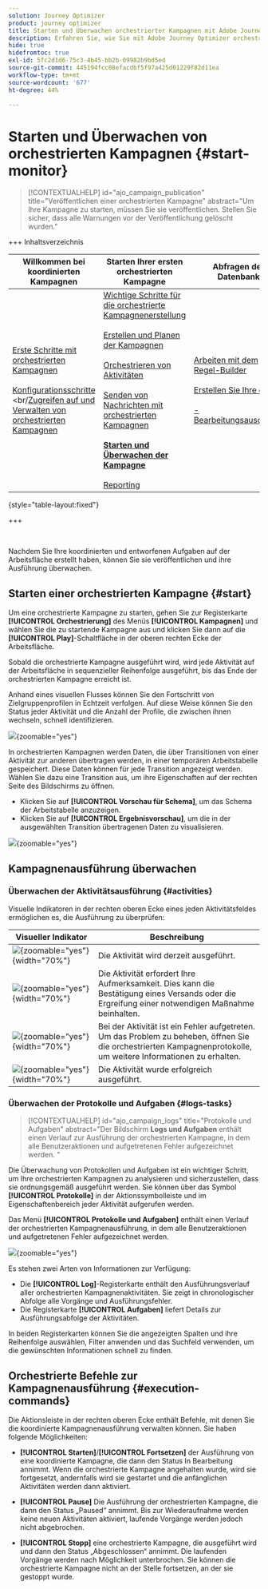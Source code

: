 ```yaml
---
solution: Journey Optimizer
product: journey optimizer
title: Starten und Überwachen orchestrierter Kampagnen mit Adobe Journey Optimizer
description: Erfahren Sie, wie Sie mit Adobe Journey Optimizer orchestrierte Kampagnen starten und überwachen.
hide: true
hidefromtoc: true
exl-id: 5fc2d1d6-75c3-4b45-bb2b-09982b9bd5ed
source-git-commit: 445194fcc08efacdbf5f97a425d01229f82d11ea
workflow-type: tm+mt
source-wordcount: '677'
ht-degree: 44%

---
```


# Starten und Überwachen von orchestrierten Kampagnen {#start-monitor}

>[!CONTEXTUALHELP]
>id="ajo_campaign_publication"
>title="Veröffentlichen einer orchestrierten Kampagne"
>abstract="Um Ihre Kampagne zu starten, müssen Sie sie veröffentlichen. Stellen Sie sicher, dass alle Warnungen vor der Veröffentlichung gelöscht wurden."

+++ Inhaltsverzeichnis

| Willkommen bei koordinierten Kampagnen | Starten Ihrer ersten orchestrierten Kampagne | Abfragen der Datenbank | Aktivitäten für orchestrierte Kampagnen |
|---|---|---|---|
| [Erste Schritte mit orchestrierten Kampagnen](gs-orchestrated-campaigns.md)<br/><br/>[Konfigurationsschritte](configuration-steps.md)<br/>&lt;br/[Zugreifen auf und Verwalten von orchestrierten Kampagnen](access-manage-orchestrated-campaigns.md) | [Wichtige Schritte für die orchestrierte Kampagnenerstellung](gs-campaign-creation.md)<br/><br/>[Erstellen und Planen der Kampagnen](create-orchestrated-campaign.md)<br/><br/>[Orchestrieren von Aktivitäten](orchestrate-activities.md)<br/><br/>[ Senden von Nachrichten mit orchestrierten Kampagnen](send-messages.md)<br/><br/><b>[Starten und Überwachen der Kampagne](start-monitor-campaigns.md)</b><br/><br/>[Reporting](reporting-campaigns.md) | [Arbeiten mit dem Regel-Builder](orchestrated-rule-builder.md)<br/><br/>[Erstellen Sie Ihre ersten ](build-query.md)<br/><br/>[-Bearbeitungsausdrücke](edit-expressions.md) | [Erste Schritte mit Aktivitäten](activities/about-activities.md)<br/><br/>Aktivitäten:<br/>[Und-Verknüpfung](activities/and-join.md) - [Zielgruppe aufbauen](activities/build-audience.md) - [Dimensionsänderung](activities/change-dimension.md) - [Kombinieren](activities/combine.md) - [Deduplizierung](activities/enrichment.md) - [Verzweigung](activities/fork.md) - [Abstimmung](activities/reconciliation.md) - [Aufspaltung](activities/split.md)[ ](activities/wait.md) Warten](activities/deduplication.md) [ |

{style="table-layout:fixed"}

+++

<br/>

Nachdem Sie Ihre koordinierten und entworfenen Aufgaben auf der Arbeitsfläche erstellt haben, können Sie sie veröffentlichen und ihre Ausführung überwachen.

## Starten einer orchestrierten Kampagne {#start}

Um eine orchestrierte Kampagne zu starten, gehen Sie zur Registerkarte **[!UICONTROL Orchestrierung]** des Menüs **[!UICONTROL Kampagnen]** und wählen Sie die zu startende Kampagne aus und klicken Sie dann auf die **[!UICONTROL Play]**-Schaltfläche in der oberen rechten Ecke der Arbeitsfläche.

Sobald die orchestrierte Kampagne ausgeführt wird, wird jede Aktivität auf der Arbeitsfläche in sequenzieller Reihenfolge ausgeführt, bis das Ende der orchestrierten Kampagne erreicht ist.

Anhand eines visuellen Flusses können Sie den Fortschritt von Zielgruppenprofilen in Echtzeit verfolgen. Auf diese Weise können Sie den Status jeder Aktivität und die Anzahl der Profile, die zwischen ihnen wechseln, schnell identifizieren.

![](assets/workflow-execution.png){zoomable="yes"}

In orchestrierten Kampagnen werden Daten, die über Transitionen von einer Aktivität zur anderen übertragen werden, in einer temporären Arbeitstabelle gespeichert. Diese Daten können für jede Transition angezeigt werden. Wählen Sie dazu eine Transition aus, um ihre Eigenschaften auf der rechten Seite des Bildschirms zu öffnen.

* Klicken Sie auf **[!UICONTROL Vorschau für Schema]**, um das Schema der Arbeitstabelle anzuzeigen.
* Klicken Sie auf **[!UICONTROL Ergebnisvorschau]**, um die in der ausgewählten Transition übertragenen Daten zu visualisieren.

![](assets/transition.png){zoomable="yes"}

## Kampagnenausführung überwachen

### Überwachen der Aktivitätsausführung {#activities}

Visuelle Indikatoren in der rechten oberen Ecke eines jeden Aktivitätsfeldes ermöglichen es, die Ausführung zu überprüfen:

| Visueller Indikator | Beschreibung |
|-----|------------|
| ![](assets/activity-status-pending.png){zoomable="yes"}{width="70%"} | Die Aktivität wird derzeit ausgeführt. |
| ![](assets/activity-status-orange.png){zoomable="yes"}{width="70%"} | Die Aktivität erfordert Ihre Aufmerksamkeit. Dies kann die Bestätigung eines Versands oder die Ergreifung einer notwendigen Maßnahme beinhalten. |
| ![](assets/activity-status-red.png){zoomable="yes"}{width="70%"} | Bei der Aktivität ist ein Fehler aufgetreten. Um das Problem zu beheben, öffnen Sie die orchestrierten Kampagnenprotokolle, um weitere Informationen zu erhalten. |
| ![](assets/activity-status-green.png){zoomable="yes"}{width="70%"} | Die Aktivität wurde erfolgreich ausgeführt. |

### Überwachen der Protokolle und Aufgaben {#logs-tasks}

>[!CONTEXTUALHELP]
>id="ajo_campaign_logs"
>title="Protokolle und Aufgaben"
>abstract="Der Bildschirm **Logs und Aufgaben** enthält einen Verlauf zur Ausführung der orchestrierten Kampagne, in dem alle Benutzeraktionen und aufgetretenen Fehler aufgezeichnet werden. "

Die Überwachung von Protokollen und Aufgaben ist ein wichtiger Schritt, um Ihre orchestrierten Kampagnen zu analysieren und sicherzustellen, dass sie ordnungsgemäß ausgeführt werden. Sie können über das Symbol **[!UICONTROL Protokolle]** in der Aktionssymbolleiste und im Eigenschaftenbereich jeder Aktivität aufgerufen werden.

Das Menü **[!UICONTROL Protokolle und Aufgaben]** enthält einen Verlauf der orchestrierten Kampagnenausführung, in dem alle Benutzeraktionen und aufgetretenen Fehler aufgezeichnet werden.

![](assets/workflow-logs.png){zoomable="yes"}

Es stehen zwei Arten von Informationen zur Verfügung:

* Die **[!UICONTROL Log]**-Registerkarte enthält den Ausführungsverlauf aller orchestrierten Kampagnenaktivitäten. Sie zeigt in chronologischer Abfolge alle Vorgänge und Ausführungsfehler.
* Die Registerkarte **[!UICONTROL Aufgaben]** liefert Details zur Ausführungsabfolge der Aktivitäten.

In beiden Registerkarten können Sie die angezeigten Spalten und ihre Reihenfolge auswählen, Filter anwenden und das Suchfeld verwenden, um die gewünschten Informationen schnell zu finden.

## Orchestrierte Befehle zur Kampagnenausführung {#execution-commands}

Die Aktionsleiste in der rechten oberen Ecke enthält Befehle, mit denen Sie die koordinierte Kampagnenausführung verwalten können. Sie haben folgende Möglichkeiten:

* **[!UICONTROL Starten]**/**[!UICONTROL Fortsetzen]** der Ausführung von   eine koordinierte Kampagne, die dann den Status In Bearbeitung annimmt. Wenn die orchestrierte Kampagne angehalten wurde, wird sie fortgesetzt, andernfalls wird sie gestartet und die anfänglichen Aktivitäten werden dann aktiviert.

* **[!UICONTROL Pause]** Die Ausführung der orchestrierten Kampagne, die dann den Status „Paused“ annimmt. Bis zur Wiederaufnahme werden keine neuen Aktivitäten aktiviert, laufende Vorgänge werden jedoch nicht abgebrochen.

* **[!UICONTROL Stopp]** eine orchestrierte Kampagne, die ausgeführt wird und dann den Status „Abgeschlossen“ annimmt. Die laufenden Vorgänge werden nach Möglichkeit unterbrochen. Sie können die orchestrierte Kampagne nicht an der Stelle fortsetzen, an der sie gestoppt wurde.

